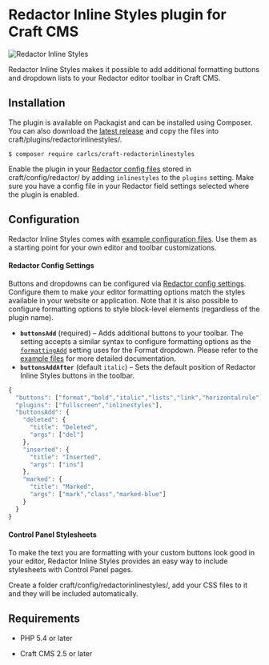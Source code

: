 # Redactor Inline Styles plugin for Craft CMS

![Redactor Inline Styles](https://github.com/carlcs/craft-redactorinlinestyles/blob/master/resources/screenshot.png)

Redactor Inline Styles makes it possible to add additional formatting buttons and dropdown lists to your Redactor editor toolbar in Craft CMS.

## Installation

The plugin is available on Packagist and can be installed using Composer. You can also download the [latest release][0] and copy the files into craft/plugins/redactorinlinestyles/.

```
$ composer require carlcs/craft-redactorinlinestyles
```

Enable the plugin in your [Redactor config files][1] stored in craft/config/redactor/ by adding `inlinestyles` to the `plugins` setting. Make sure you have a config file in your Redactor field settings selected where the plugin is enabled.

## Configuration

Redactor Inline Styles comes with [example configuration files][2]. Use them as a starting point for your own editor and toolbar customizations.

#### Redactor Config Settings

Buttons and dropdowns can be configured via [Redactor config settings][1]. Configure them to make your editor formatting options match the styles available in your website or application. Note that it is also possible to configure formatting options to style block-level elements (regardless of the plugin name).

- **`buttonsAdd`** (required) – Adds additional buttons to your toolbar. The setting accepts a similar syntax to configure formatting options as the [`formattingAdd`][3] setting uses for the Format dropdown. Please refer to the [example files][2] for more detailed documentation.
- **`buttonsAddAfter`** (default `italic`) – Sets the default position of Redactor Inline Styles buttons in the toolbar.

```javascript
{
  "buttons": ["format","bold","italic","lists","link","horizontalrule"],
  "plugins": ["fullscreen","inlinestyles"],
  "buttonsAdd": {
    "deleted": {
      "title": "Deleted",
      "args": ["del"]
    },
    "inserted": {
      "title": "Inserted",
      "args": ["ins"]
    },
    "marked": {
      "title": "Marked",
      "args": ["mark","class","marked-blue"]
    }
  }
}
```

#### Control Panel Stylesheets

To make the text you are formatting with your custom buttons look good in your editor, Redactor Inline Styles provides an easy way to include stylesheets with Control Panel pages.

Create a folder craft/config/redactorinlinestyles/, add your CSS files to it and they will be included automatically.

## Requirements

- PHP 5.4 or later
- Craft CMS 2.5 or later


  [0]: https://github.com/carlcs/craft-redactorinlinestyles/releases/latest
  [1]: https://craftcms.com/docs/rich-text-fields#redactor-configs
  [2]: _examples/
  [3]: https://imperavi.com/redactor/docs/settings/formatting/#setting-formattingAdd
